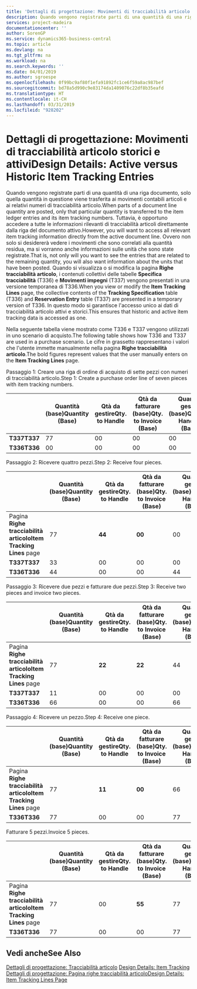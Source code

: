 ```yaml
---
title: 'Dettagli di progettazione: Movimenti di tracciabilità articolo storici e attivi | Microsoft Docs'
description: Quando vengono registrate parti di una quantità di una riga documento, solo quella quantità in questione viene trasferita ai movimenti contabili articoli e ai relativi numeri di tracciabilità articolo. Tuttavia, è opportuno accedere a tutte le informazioni rilevanti di tracciabilità articoli direttamente dalla riga del documento attivo. Ovvero non solo si desidererà vedere i movimenti che sono correlati alla quantità residua, ma si vorranno anche informazioni sulle unità che sono state registrate. Quando si visualizza o si modifica la pagina **Righe tracciabilità articolo**, i contenuti collettivi delle tabelle **Specifica tracciabilità** (T336) e **Movimenti impegni** (T337) vengono presentati in una versione temporanea di T336. In questo modo si garantisce l'accesso unico ai dati di tracciabilità articolo attivi e storici.
services: project-madeira
documentationcenter: ''
author: SorenGP
ms.service: dynamics365-business-central
ms.topic: article
ms.devlang: na
ms.tgt_pltfrm: na
ms.workload: na
ms.search.keywords: ''
ms.date: 04/01/2019
ms.author: sgroespe
ms.openlocfilehash: 0f99bc9af80f1efa91892fc1ce6f59a8ac987bef
ms.sourcegitcommit: bd78a5d990c9e83174da1409076c22df8b35eafd
ms.translationtype: HT
ms.contentlocale: it-CH
ms.lasthandoff: 03/31/2019
ms.locfileid: "928202"
---
```

# <a name="design-details-active-versus-historic-item-tracking-entries"></a><span data-ttu-id="ce96b-107">Dettagli di progettazione: Movimenti di tracciabilità articolo storici e attivi</span><span class="sxs-lookup"><span data-stu-id="ce96b-107">Design Details: Active versus Historic Item Tracking Entries</span></span>
<span data-ttu-id="ce96b-108">Quando vengono registrate parti di una quantità di una riga documento, solo quella quantità in questione viene trasferita ai movimenti contabili articoli e ai relativi numeri di tracciabilità articolo.</span><span class="sxs-lookup"><span data-stu-id="ce96b-108">When parts of a document line quantity are posted, only that particular quantity is transferred to the item ledger entries and its item tracking numbers.</span></span> <span data-ttu-id="ce96b-109">Tuttavia, è opportuno accedere a tutte le informazioni rilevanti di tracciabilità articoli direttamente dalla riga del documento attivo.</span><span class="sxs-lookup"><span data-stu-id="ce96b-109">However, you will want to access all relevant item tracking information directly from the active document line.</span></span> <span data-ttu-id="ce96b-110">Ovvero non solo si desidererà vedere i movimenti che sono correlati alla quantità residua, ma si vorranno anche informazioni sulle unità che sono state registrate.</span><span class="sxs-lookup"><span data-stu-id="ce96b-110">That is, not only will you want to see the entries that are related to the remaining quantity, you will also want information about the units that have been posted.</span></span> <span data-ttu-id="ce96b-111">Quando si visualizza o si modifica la pagina **Righe tracciabilità articolo**, i contenuti collettivi delle tabelle **Specifica tracciabilità** (T336) e **Movimenti impegni** (T337) vengono presentati in una versione temporanea di T336.</span><span class="sxs-lookup"><span data-stu-id="ce96b-111">When you view or modify the **Item Tracking Lines** page, the collective contents of the **Tracking Specification** table (T336) and **Reservation Entry** table (T337) are presented in a temporary version of T336.</span></span> <span data-ttu-id="ce96b-112">In questo modo si garantisce l'accesso unico ai dati di tracciabilità articolo attivi e storici.</span><span class="sxs-lookup"><span data-stu-id="ce96b-112">This ensures that historic and active item tracking data is accessed as one.</span></span>  

 <span data-ttu-id="ce96b-113">Nella seguente tabella viene mostrato come T336 e T337 vengono utilizzati in uno scenario di acquisto.</span><span class="sxs-lookup"><span data-stu-id="ce96b-113">The following table shows how T336 and T337 are used in a purchase scenario.</span></span> <span data-ttu-id="ce96b-114">Le cifre in grassetto rappresentano i valori che l'utente immette manualmente nella pagina **Righe tracciabilità articolo**.</span><span class="sxs-lookup"><span data-stu-id="ce96b-114">The bold figures represent values that the user manually enters on the **Item Tracking Lines** page.</span></span>  

 <span data-ttu-id="ce96b-115">Passaggio 1: Creare una riga di ordine di acquisto di sette pezzi con numeri di tracciabilità articolo.</span><span class="sxs-lookup"><span data-stu-id="ce96b-115">Step 1: Create a purchase order line of seven pieces with item tracking numbers.</span></span>  

||<span data-ttu-id="ce96b-116">**Quantità (base)**</span><span class="sxs-lookup"><span data-stu-id="ce96b-116">**Quantity (Base)**</span></span>|<span data-ttu-id="ce96b-117">**Qtà da gestire**</span><span class="sxs-lookup"><span data-stu-id="ce96b-117">**Qty. to Handle**</span></span>|<span data-ttu-id="ce96b-118">**Qtà da fatturare (base)**</span><span class="sxs-lookup"><span data-stu-id="ce96b-118">**Qty. to Invoice (Base)**</span></span>|<span data-ttu-id="ce96b-119">**Quantità gestita (base)**</span><span class="sxs-lookup"><span data-stu-id="ce96b-119">**Quantity Handled (Base)**</span></span>|<span data-ttu-id="ce96b-120">**Quantità fatturata (base)**</span><span class="sxs-lookup"><span data-stu-id="ce96b-120">**Quantity Invoiced (Base)**</span></span>|  
|-|----------------------------------------------|--------------------------------------------|------------------------------------------------------|-------------------------------------------------------|--------------------------------------------------------|  
|<span data-ttu-id="ce96b-121">**T337**</span><span class="sxs-lookup"><span data-stu-id="ce96b-121">**T337**</span></span>|<span data-ttu-id="ce96b-122">7</span><span class="sxs-lookup"><span data-stu-id="ce96b-122">7</span></span>|<span data-ttu-id="ce96b-123">0</span><span class="sxs-lookup"><span data-stu-id="ce96b-123">0</span></span>|<span data-ttu-id="ce96b-124">0</span><span class="sxs-lookup"><span data-stu-id="ce96b-124">0</span></span>|<span data-ttu-id="ce96b-125">0</span><span class="sxs-lookup"><span data-stu-id="ce96b-125">0</span></span>|<span data-ttu-id="ce96b-126">0</span><span class="sxs-lookup"><span data-stu-id="ce96b-126">0</span></span>|  
|<span data-ttu-id="ce96b-127">**T336**</span><span class="sxs-lookup"><span data-stu-id="ce96b-127">**T336**</span></span>|<span data-ttu-id="ce96b-128">0</span><span class="sxs-lookup"><span data-stu-id="ce96b-128">0</span></span>|<span data-ttu-id="ce96b-129">0</span><span class="sxs-lookup"><span data-stu-id="ce96b-129">0</span></span>|<span data-ttu-id="ce96b-130">0</span><span class="sxs-lookup"><span data-stu-id="ce96b-130">0</span></span>|<span data-ttu-id="ce96b-131">0</span><span class="sxs-lookup"><span data-stu-id="ce96b-131">0</span></span>|<span data-ttu-id="ce96b-132">0</span><span class="sxs-lookup"><span data-stu-id="ce96b-132">0</span></span>|  

 <span data-ttu-id="ce96b-133">Passaggio 2: Ricevere quattro pezzi.</span><span class="sxs-lookup"><span data-stu-id="ce96b-133">Step 2: Receive four pieces.</span></span>  

||<span data-ttu-id="ce96b-134">**Quantità (base)**</span><span class="sxs-lookup"><span data-stu-id="ce96b-134">**Quantity (Base)**</span></span>|<span data-ttu-id="ce96b-135">**Qtà da gestire**</span><span class="sxs-lookup"><span data-stu-id="ce96b-135">**Qty. to Handle**</span></span>|<span data-ttu-id="ce96b-136">**Qtà da fatturare (base)**</span><span class="sxs-lookup"><span data-stu-id="ce96b-136">**Qty. to Invoice (Base)**</span></span>|<span data-ttu-id="ce96b-137">**Quantità gestita (base)**</span><span class="sxs-lookup"><span data-stu-id="ce96b-137">**Quantity Handled (Base)**</span></span>|<span data-ttu-id="ce96b-138">**Quantità fatturata (base)**</span><span class="sxs-lookup"><span data-stu-id="ce96b-138">**Quantity Invoiced (Base)**</span></span>|  
|-|----------------------------------------------|--------------------------------------------|------------------------------------------------------|-------------------------------------------------------|--------------------------------------------------------|  
|<span data-ttu-id="ce96b-139">Pagina **Righe tracciabilità articolo**</span><span class="sxs-lookup"><span data-stu-id="ce96b-139">**Item Tracking Lines** page</span></span>|<span data-ttu-id="ce96b-140">7</span><span class="sxs-lookup"><span data-stu-id="ce96b-140">7</span></span>|<span data-ttu-id="ce96b-141">**4**</span><span class="sxs-lookup"><span data-stu-id="ce96b-141">**4**</span></span>|<span data-ttu-id="ce96b-142">**0**</span><span class="sxs-lookup"><span data-stu-id="ce96b-142">**0**</span></span>|<span data-ttu-id="ce96b-143">0</span><span class="sxs-lookup"><span data-stu-id="ce96b-143">0</span></span>|<span data-ttu-id="ce96b-144">0</span><span class="sxs-lookup"><span data-stu-id="ce96b-144">0</span></span>|  
|<span data-ttu-id="ce96b-145">**T337**</span><span class="sxs-lookup"><span data-stu-id="ce96b-145">**T337**</span></span>|<span data-ttu-id="ce96b-146">3</span><span class="sxs-lookup"><span data-stu-id="ce96b-146">3</span></span>|<span data-ttu-id="ce96b-147">0</span><span class="sxs-lookup"><span data-stu-id="ce96b-147">0</span></span>|<span data-ttu-id="ce96b-148">0</span><span class="sxs-lookup"><span data-stu-id="ce96b-148">0</span></span>|<span data-ttu-id="ce96b-149">0</span><span class="sxs-lookup"><span data-stu-id="ce96b-149">0</span></span>|<span data-ttu-id="ce96b-150">0</span><span class="sxs-lookup"><span data-stu-id="ce96b-150">0</span></span>|  
|<span data-ttu-id="ce96b-151">**T336**</span><span class="sxs-lookup"><span data-stu-id="ce96b-151">**T336**</span></span>|<span data-ttu-id="ce96b-152">4</span><span class="sxs-lookup"><span data-stu-id="ce96b-152">4</span></span>|<span data-ttu-id="ce96b-153">0</span><span class="sxs-lookup"><span data-stu-id="ce96b-153">0</span></span>|<span data-ttu-id="ce96b-154">0</span><span class="sxs-lookup"><span data-stu-id="ce96b-154">0</span></span>|<span data-ttu-id="ce96b-155">4</span><span class="sxs-lookup"><span data-stu-id="ce96b-155">4</span></span>|<span data-ttu-id="ce96b-156">0</span><span class="sxs-lookup"><span data-stu-id="ce96b-156">0</span></span>|  

 <span data-ttu-id="ce96b-157">Passaggio 3: Ricevere due pezzi e fatturare due pezzi.</span><span class="sxs-lookup"><span data-stu-id="ce96b-157">Step 3: Receive two pieces and invoice two pieces.</span></span>  

||<span data-ttu-id="ce96b-158">**Quantità (base)**</span><span class="sxs-lookup"><span data-stu-id="ce96b-158">**Quantity (Base)**</span></span>|<span data-ttu-id="ce96b-159">**Qtà da gestire**</span><span class="sxs-lookup"><span data-stu-id="ce96b-159">**Qty. to Handle**</span></span>|<span data-ttu-id="ce96b-160">**Qtà da fatturare (base)**</span><span class="sxs-lookup"><span data-stu-id="ce96b-160">**Qty. to Invoice (Base)**</span></span>|<span data-ttu-id="ce96b-161">**Quantità gestita (base)**</span><span class="sxs-lookup"><span data-stu-id="ce96b-161">**Quantity Handled (Base)**</span></span>|<span data-ttu-id="ce96b-162">**Quantità fatturata (base)**</span><span class="sxs-lookup"><span data-stu-id="ce96b-162">**Quantity Invoiced (Base)**</span></span>|  
|-|----------------------------------------------|--------------------------------------------|------------------------------------------------------|-------------------------------------------------------|--------------------------------------------------------|  
|<span data-ttu-id="ce96b-163">Pagina **Righe tracciabilità articolo**</span><span class="sxs-lookup"><span data-stu-id="ce96b-163">**Item Tracking Lines** page</span></span>|<span data-ttu-id="ce96b-164">7</span><span class="sxs-lookup"><span data-stu-id="ce96b-164">7</span></span>|<span data-ttu-id="ce96b-165">**2**</span><span class="sxs-lookup"><span data-stu-id="ce96b-165">**2**</span></span>|<span data-ttu-id="ce96b-166">**2**</span><span class="sxs-lookup"><span data-stu-id="ce96b-166">**2**</span></span>|<span data-ttu-id="ce96b-167">4</span><span class="sxs-lookup"><span data-stu-id="ce96b-167">4</span></span>|<span data-ttu-id="ce96b-168">0</span><span class="sxs-lookup"><span data-stu-id="ce96b-168">0</span></span>|  
|<span data-ttu-id="ce96b-169">**T337**</span><span class="sxs-lookup"><span data-stu-id="ce96b-169">**T337**</span></span>|<span data-ttu-id="ce96b-170">1</span><span class="sxs-lookup"><span data-stu-id="ce96b-170">1</span></span>|<span data-ttu-id="ce96b-171">0</span><span class="sxs-lookup"><span data-stu-id="ce96b-171">0</span></span>|<span data-ttu-id="ce96b-172">0</span><span class="sxs-lookup"><span data-stu-id="ce96b-172">0</span></span>|<span data-ttu-id="ce96b-173">0</span><span class="sxs-lookup"><span data-stu-id="ce96b-173">0</span></span>|<span data-ttu-id="ce96b-174">0</span><span class="sxs-lookup"><span data-stu-id="ce96b-174">0</span></span>|  
|<span data-ttu-id="ce96b-175">**T336**</span><span class="sxs-lookup"><span data-stu-id="ce96b-175">**T336**</span></span>|<span data-ttu-id="ce96b-176">6</span><span class="sxs-lookup"><span data-stu-id="ce96b-176">6</span></span>|<span data-ttu-id="ce96b-177">0</span><span class="sxs-lookup"><span data-stu-id="ce96b-177">0</span></span>|<span data-ttu-id="ce96b-178">0</span><span class="sxs-lookup"><span data-stu-id="ce96b-178">0</span></span>|<span data-ttu-id="ce96b-179">6</span><span class="sxs-lookup"><span data-stu-id="ce96b-179">6</span></span>|<span data-ttu-id="ce96b-180">2</span><span class="sxs-lookup"><span data-stu-id="ce96b-180">2</span></span>|  

 <span data-ttu-id="ce96b-181">Passaggio 4: Ricevere un pezzo.</span><span class="sxs-lookup"><span data-stu-id="ce96b-181">Step 4: Receive one piece.</span></span>  

||<span data-ttu-id="ce96b-182">**Quantità (base)**</span><span class="sxs-lookup"><span data-stu-id="ce96b-182">**Quantity (Base)**</span></span>|<span data-ttu-id="ce96b-183">**Qtà da gestire**</span><span class="sxs-lookup"><span data-stu-id="ce96b-183">**Qty. to Handle**</span></span>|<span data-ttu-id="ce96b-184">**Qtà da fatturare (base)**</span><span class="sxs-lookup"><span data-stu-id="ce96b-184">**Qty. to Invoice (Base)**</span></span>|<span data-ttu-id="ce96b-185">**Quantità gestita (base)**</span><span class="sxs-lookup"><span data-stu-id="ce96b-185">**Quantity Handled (Base)**</span></span>|<span data-ttu-id="ce96b-186">**Quantità fatturata (base)**</span><span class="sxs-lookup"><span data-stu-id="ce96b-186">**Quantity Invoiced (Base)**</span></span>|  
|-|----------------------------------------------|--------------------------------------------|------------------------------------------------------|-------------------------------------------------------|--------------------------------------------------------|  
|<span data-ttu-id="ce96b-187">Pagina **Righe tracciabilità articolo**</span><span class="sxs-lookup"><span data-stu-id="ce96b-187">**Item Tracking Lines** page</span></span>|<span data-ttu-id="ce96b-188">7</span><span class="sxs-lookup"><span data-stu-id="ce96b-188">7</span></span>|<span data-ttu-id="ce96b-189">**1**</span><span class="sxs-lookup"><span data-stu-id="ce96b-189">**1**</span></span>|<span data-ttu-id="ce96b-190">**0**</span><span class="sxs-lookup"><span data-stu-id="ce96b-190">**0**</span></span>|<span data-ttu-id="ce96b-191">6</span><span class="sxs-lookup"><span data-stu-id="ce96b-191">6</span></span>|<span data-ttu-id="ce96b-192">2</span><span class="sxs-lookup"><span data-stu-id="ce96b-192">2</span></span>|  
|<span data-ttu-id="ce96b-193">**T336**</span><span class="sxs-lookup"><span data-stu-id="ce96b-193">**T336**</span></span>|<span data-ttu-id="ce96b-194">7</span><span class="sxs-lookup"><span data-stu-id="ce96b-194">7</span></span>|<span data-ttu-id="ce96b-195">0</span><span class="sxs-lookup"><span data-stu-id="ce96b-195">0</span></span>|<span data-ttu-id="ce96b-196">0</span><span class="sxs-lookup"><span data-stu-id="ce96b-196">0</span></span>|<span data-ttu-id="ce96b-197">7</span><span class="sxs-lookup"><span data-stu-id="ce96b-197">7</span></span>|<span data-ttu-id="ce96b-198">2</span><span class="sxs-lookup"><span data-stu-id="ce96b-198">2</span></span>|  

 <span data-ttu-id="ce96b-199">Fatturare 5 pezzi.</span><span class="sxs-lookup"><span data-stu-id="ce96b-199">Invoice 5 pieces.</span></span>  

||<span data-ttu-id="ce96b-200">**Quantità (base)**</span><span class="sxs-lookup"><span data-stu-id="ce96b-200">**Quantity (Base)**</span></span>|<span data-ttu-id="ce96b-201">**Qtà da gestire**</span><span class="sxs-lookup"><span data-stu-id="ce96b-201">**Qty. to Handle**</span></span>|<span data-ttu-id="ce96b-202">**Qtà da fatturare (base)**</span><span class="sxs-lookup"><span data-stu-id="ce96b-202">**Qty. to Invoice (Base)**</span></span>|<span data-ttu-id="ce96b-203">**Quantità gestita (base)**</span><span class="sxs-lookup"><span data-stu-id="ce96b-203">**Quantity Handled (Base)**</span></span>|<span data-ttu-id="ce96b-204">**Quantità fatturata (base)**</span><span class="sxs-lookup"><span data-stu-id="ce96b-204">**Quantity Invoiced (Base)**</span></span>|  
|-|----------------------------------------------|--------------------------------------------|------------------------------------------------------|-------------------------------------------------------|--------------------------------------------------------|  
|<span data-ttu-id="ce96b-205">Pagina **Righe tracciabilità articolo**</span><span class="sxs-lookup"><span data-stu-id="ce96b-205">**Item Tracking Lines** page</span></span>|<span data-ttu-id="ce96b-206">7</span><span class="sxs-lookup"><span data-stu-id="ce96b-206">7</span></span>|<span data-ttu-id="ce96b-207">0</span><span class="sxs-lookup"><span data-stu-id="ce96b-207">0</span></span>|<span data-ttu-id="ce96b-208">**5**</span><span class="sxs-lookup"><span data-stu-id="ce96b-208">**5**</span></span>|<span data-ttu-id="ce96b-209">7</span><span class="sxs-lookup"><span data-stu-id="ce96b-209">7</span></span>|<span data-ttu-id="ce96b-210">2</span><span class="sxs-lookup"><span data-stu-id="ce96b-210">2</span></span>|  
|<span data-ttu-id="ce96b-211">**T336**</span><span class="sxs-lookup"><span data-stu-id="ce96b-211">**T336**</span></span>|<span data-ttu-id="ce96b-212">7</span><span class="sxs-lookup"><span data-stu-id="ce96b-212">7</span></span>|<span data-ttu-id="ce96b-213">0</span><span class="sxs-lookup"><span data-stu-id="ce96b-213">0</span></span>|<span data-ttu-id="ce96b-214">0</span><span class="sxs-lookup"><span data-stu-id="ce96b-214">0</span></span>|<span data-ttu-id="ce96b-215">7</span><span class="sxs-lookup"><span data-stu-id="ce96b-215">7</span></span>|<span data-ttu-id="ce96b-216">7</span><span class="sxs-lookup"><span data-stu-id="ce96b-216">7</span></span>|  

## <a name="see-also"></a><span data-ttu-id="ce96b-217">Vedi anche</span><span class="sxs-lookup"><span data-stu-id="ce96b-217">See Also</span></span>  
 <span data-ttu-id="ce96b-218">[Dettagli di progettazione: Tracciabilità articolo](design-details-item-tracking.md) </span><span class="sxs-lookup"><span data-stu-id="ce96b-218">[Design Details: Item Tracking](design-details-item-tracking.md) </span></span>  
 [<span data-ttu-id="ce96b-219">Dettagli di progettazione: Pagina righe tracciabilità articolo</span><span class="sxs-lookup"><span data-stu-id="ce96b-219">Design Details: Item Tracking Lines Page</span></span>](design-details-item-tracking-lines-window.md)
